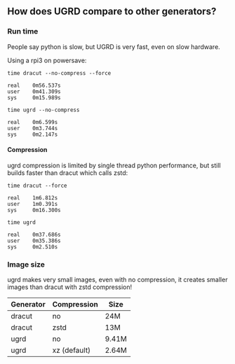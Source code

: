 ## How does UGRD compare to other generators?

### Run time

People say python is slow, but UGRD is very fast, even on slow hardware.

Using a rpi3 on powersave:

```
time dracut --no-compress --force

real    0m56.537s
user    0m41.309s
sys     0m15.989s
```

```
time ugrd --no-compress

real    0m6.599s
user    0m3.744s
sys     0m2.147s
```

#### Compression

ugrd compression is limited by single thread python performance, but still builds faster than dracut which calls zstd:

```
time dracut --force

real    1m6.812s
user    1m0.391s
sys     0m16.300s
```

```
time ugrd

real    0m37.686s
user    0m35.386s
sys     0m2.510s
```

### Image size

ugrd makes very small images, even with no compression, it creates smaller images than dracut with zstd compression!

| Generator | Compression   | Size  |
|-----------|---------------|-------|
| dracut    | no            | 24M   |
| dracut    | zstd          | 13M   |
| ugrd      | no            | 9.41M |
| ugrd      | xz (default)  | 2.64M |

